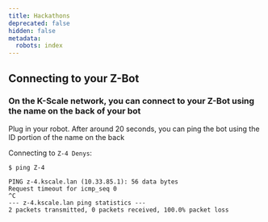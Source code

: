 ```yaml
---
title: Hackathons
deprecated: false
hidden: false
metadata:
  robots: index
---
```

## Connecting to your Z-Bot

### On the K-Scale network, you can connect to your Z-Bot using the name on the back of your bot

Plug in your robot. After around 20 seconds, you can ping the bot using the ID portion of the name on the back

Connecting to `Z-4 Denys`:

```text bash
$ ping Z-4

PING z-4.kscale.lan (10.33.85.1): 56 data bytes
Request timeout for icmp_seq 0
^C
--- z-4.kscale.lan ping statistics ---
2 packets transmitted, 0 packets received, 100.0% packet loss
```